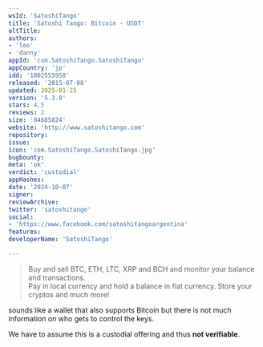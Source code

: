 ```yaml
---
wsId: 'SatoshiTango'
title: 'Satoshi Tango: Bitcoin - USDT'
altTitle: 
authors:
- 'leo'
- 'danny'
appId: 'com.SatoshiTango.SatoshiTango'
appCountry: 'jp'
idd: '1002555958'
released: '2015-07-08'
updated: 2025-01-25
version: '5.3.0'
stars: 4.5
reviews: 2
size: '84685824'
website: 'http://www.satoshitango.com'
repository: 
issue: 
icon: 'com.SatoshiTango.SatoshiTango.jpg'
bugbounty: 
meta: 'ok'
verdict: 'custodial'
appHashes: 
date: '2024-10-07'
signer: 
reviewArchive: 
twitter: 'satoshitango'
social:
- 'https://www.facebook.com/satoshitangoargentina'
features: 
developerName: 'SatoshiTango'

---
```


> Buy and sell BTC, ETH, LTC, XRP and BCH and monitor your balance and
  transactions.<br>
  Pay in local currency and hold a balance in fiat currency. Store your cryptos
  and much more!

sounds like a wallet that also supports Bitcoin but there is not much
information on who gets to control the keys.

We have to assume this is a custodial offering and thus **not verifiable**.
